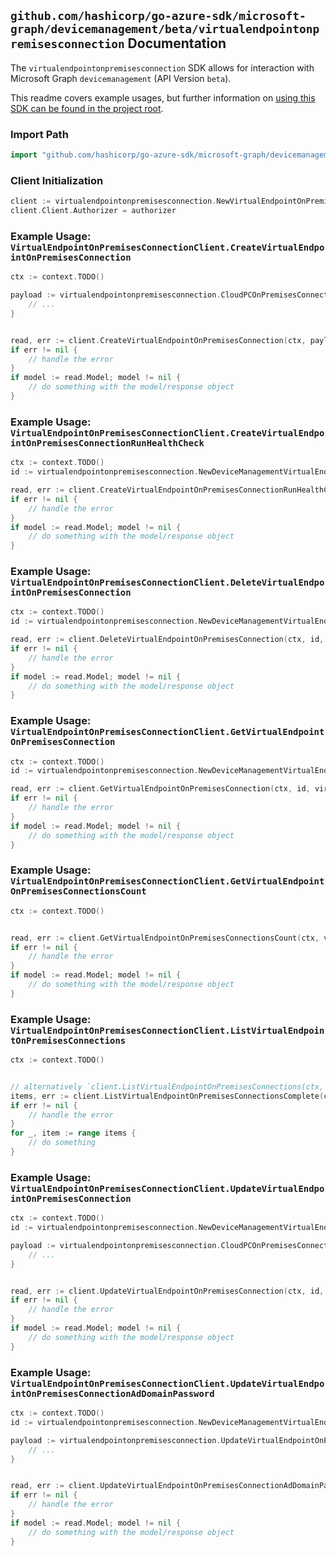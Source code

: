 
## `github.com/hashicorp/go-azure-sdk/microsoft-graph/devicemanagement/beta/virtualendpointonpremisesconnection` Documentation

The `virtualendpointonpremisesconnection` SDK allows for interaction with Microsoft Graph `devicemanagement` (API Version `beta`).

This readme covers example usages, but further information on [using this SDK can be found in the project root](https://github.com/hashicorp/go-azure-sdk/tree/main/docs).

### Import Path

```go
import "github.com/hashicorp/go-azure-sdk/microsoft-graph/devicemanagement/beta/virtualendpointonpremisesconnection"
```


### Client Initialization

```go
client := virtualendpointonpremisesconnection.NewVirtualEndpointOnPremisesConnectionClientWithBaseURI("https://graph.microsoft.com")
client.Client.Authorizer = authorizer
```


### Example Usage: `VirtualEndpointOnPremisesConnectionClient.CreateVirtualEndpointOnPremisesConnection`

```go
ctx := context.TODO()

payload := virtualendpointonpremisesconnection.CloudPCOnPremisesConnection{
	// ...
}


read, err := client.CreateVirtualEndpointOnPremisesConnection(ctx, payload, virtualendpointonpremisesconnection.DefaultCreateVirtualEndpointOnPremisesConnectionOperationOptions())
if err != nil {
	// handle the error
}
if model := read.Model; model != nil {
	// do something with the model/response object
}
```


### Example Usage: `VirtualEndpointOnPremisesConnectionClient.CreateVirtualEndpointOnPremisesConnectionRunHealthCheck`

```go
ctx := context.TODO()
id := virtualendpointonpremisesconnection.NewDeviceManagementVirtualEndpointOnPremisesConnectionID("cloudPCOnPremisesConnectionId")

read, err := client.CreateVirtualEndpointOnPremisesConnectionRunHealthCheck(ctx, id, virtualendpointonpremisesconnection.DefaultCreateVirtualEndpointOnPremisesConnectionRunHealthCheckOperationOptions())
if err != nil {
	// handle the error
}
if model := read.Model; model != nil {
	// do something with the model/response object
}
```


### Example Usage: `VirtualEndpointOnPremisesConnectionClient.DeleteVirtualEndpointOnPremisesConnection`

```go
ctx := context.TODO()
id := virtualendpointonpremisesconnection.NewDeviceManagementVirtualEndpointOnPremisesConnectionID("cloudPCOnPremisesConnectionId")

read, err := client.DeleteVirtualEndpointOnPremisesConnection(ctx, id, virtualendpointonpremisesconnection.DefaultDeleteVirtualEndpointOnPremisesConnectionOperationOptions())
if err != nil {
	// handle the error
}
if model := read.Model; model != nil {
	// do something with the model/response object
}
```


### Example Usage: `VirtualEndpointOnPremisesConnectionClient.GetVirtualEndpointOnPremisesConnection`

```go
ctx := context.TODO()
id := virtualendpointonpremisesconnection.NewDeviceManagementVirtualEndpointOnPremisesConnectionID("cloudPCOnPremisesConnectionId")

read, err := client.GetVirtualEndpointOnPremisesConnection(ctx, id, virtualendpointonpremisesconnection.DefaultGetVirtualEndpointOnPremisesConnectionOperationOptions())
if err != nil {
	// handle the error
}
if model := read.Model; model != nil {
	// do something with the model/response object
}
```


### Example Usage: `VirtualEndpointOnPremisesConnectionClient.GetVirtualEndpointOnPremisesConnectionsCount`

```go
ctx := context.TODO()


read, err := client.GetVirtualEndpointOnPremisesConnectionsCount(ctx, virtualendpointonpremisesconnection.DefaultGetVirtualEndpointOnPremisesConnectionsCountOperationOptions())
if err != nil {
	// handle the error
}
if model := read.Model; model != nil {
	// do something with the model/response object
}
```


### Example Usage: `VirtualEndpointOnPremisesConnectionClient.ListVirtualEndpointOnPremisesConnections`

```go
ctx := context.TODO()


// alternatively `client.ListVirtualEndpointOnPremisesConnections(ctx, virtualendpointonpremisesconnection.DefaultListVirtualEndpointOnPremisesConnectionsOperationOptions())` can be used to do batched pagination
items, err := client.ListVirtualEndpointOnPremisesConnectionsComplete(ctx, virtualendpointonpremisesconnection.DefaultListVirtualEndpointOnPremisesConnectionsOperationOptions())
if err != nil {
	// handle the error
}
for _, item := range items {
	// do something
}
```


### Example Usage: `VirtualEndpointOnPremisesConnectionClient.UpdateVirtualEndpointOnPremisesConnection`

```go
ctx := context.TODO()
id := virtualendpointonpremisesconnection.NewDeviceManagementVirtualEndpointOnPremisesConnectionID("cloudPCOnPremisesConnectionId")

payload := virtualendpointonpremisesconnection.CloudPCOnPremisesConnection{
	// ...
}


read, err := client.UpdateVirtualEndpointOnPremisesConnection(ctx, id, payload, virtualendpointonpremisesconnection.DefaultUpdateVirtualEndpointOnPremisesConnectionOperationOptions())
if err != nil {
	// handle the error
}
if model := read.Model; model != nil {
	// do something with the model/response object
}
```


### Example Usage: `VirtualEndpointOnPremisesConnectionClient.UpdateVirtualEndpointOnPremisesConnectionAdDomainPassword`

```go
ctx := context.TODO()
id := virtualendpointonpremisesconnection.NewDeviceManagementVirtualEndpointOnPremisesConnectionID("cloudPCOnPremisesConnectionId")

payload := virtualendpointonpremisesconnection.UpdateVirtualEndpointOnPremisesConnectionAdDomainPasswordRequest{
	// ...
}


read, err := client.UpdateVirtualEndpointOnPremisesConnectionAdDomainPassword(ctx, id, payload, virtualendpointonpremisesconnection.DefaultUpdateVirtualEndpointOnPremisesConnectionAdDomainPasswordOperationOptions())
if err != nil {
	// handle the error
}
if model := read.Model; model != nil {
	// do something with the model/response object
}
```

